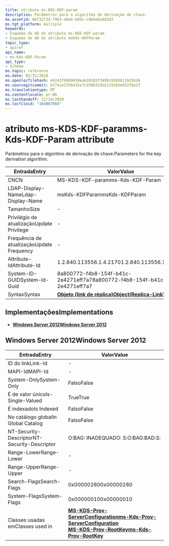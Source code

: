 ```yaml
---
title: atributo ms-KDS-KDF-param
description: Parâmetros para o algoritmo de derivação de chave.
ms.assetid: 66f3273d-f963-48e6-b0dc-c8bbebe4d2d3
ms.tgt_platform: multiple
keywords:
- Esquema de AD do atributo ms-KDS-KDF-param
- Esquema de AD do atributo msKds-KDFParam
topic_type:
- apiref
api_name:
- ms-Kds-KDF-Param
api_type:
- Schema
ms.topic: reference
ms.date: 05/31/2018
ms.openlocfilehash: 44243f8d89658eab20183f349b195958119291d6
ms.sourcegitcommit: b77ace27b0432e7cd3863191b11926be032fbe2f
ms.translationtype: MT
ms.contentlocale: pt-BR
ms.lasthandoff: 12/14/2020
ms.locfileid: "104087066"
---
```

# <a name="ms-kds-kdf-param-attribute"></a><span data-ttu-id="c9dc5-105">atributo ms-KDS-KDF-param</span><span class="sxs-lookup"><span data-stu-id="c9dc5-105">ms-Kds-KDF-Param attribute</span></span>

<span data-ttu-id="c9dc5-106">Parâmetros para o algoritmo de derivação de chave.</span><span class="sxs-lookup"><span data-stu-id="c9dc5-106">Parameters for the key derivation algorithm.</span></span>



| <span data-ttu-id="c9dc5-107">Entrada</span><span class="sxs-lookup"><span data-stu-id="c9dc5-107">Entry</span></span> | <span data-ttu-id="c9dc5-108">Valor</span><span class="sxs-lookup"><span data-stu-id="c9dc5-108">Value</span></span> |
|-------------------|-------------------------------------------------------|
| <span data-ttu-id="c9dc5-109">CN</span><span class="sxs-lookup"><span data-stu-id="c9dc5-109">CN</span></span>                | <span data-ttu-id="c9dc5-110">MS-KDS-KDF-param</span><span class="sxs-lookup"><span data-stu-id="c9dc5-110">ms-Kds-KDF-Param</span></span>                                      |
| <span data-ttu-id="c9dc5-111">LDAP-Display-Name</span><span class="sxs-lookup"><span data-stu-id="c9dc5-111">Ldap-Display-Name</span></span> | <span data-ttu-id="c9dc5-112">msKds-KDFParam</span><span class="sxs-lookup"><span data-stu-id="c9dc5-112">msKds-KDFParam</span></span>                                        |
| <span data-ttu-id="c9dc5-113">Tamanho</span><span class="sxs-lookup"><span data-stu-id="c9dc5-113">Size</span></span>              | \-                                                    |
| <span data-ttu-id="c9dc5-114">Privilégio de atualização</span><span class="sxs-lookup"><span data-stu-id="c9dc5-114">Update Privilege</span></span>  | \-                                                    |
| <span data-ttu-id="c9dc5-115">Frequência de atualização</span><span class="sxs-lookup"><span data-stu-id="c9dc5-115">Update Frequency</span></span>  | \-                                                    |
| <span data-ttu-id="c9dc5-116">Attribute-Id</span><span class="sxs-lookup"><span data-stu-id="c9dc5-116">Attribute-Id</span></span>      | <span data-ttu-id="c9dc5-117">1.2.840.113556.1.4.2170</span><span class="sxs-lookup"><span data-stu-id="c9dc5-117">1.2.840.113556.1.4.2170</span></span>                               |
| <span data-ttu-id="c9dc5-118">System-ID-GUID</span><span class="sxs-lookup"><span data-stu-id="c9dc5-118">System-Id-Guid</span></span>    | <span data-ttu-id="c9dc5-119">8a800772-f4b8-154f-b41c-2e4271eff7a7</span><span class="sxs-lookup"><span data-stu-id="c9dc5-119">8a800772-f4b8-154f-b41c-2e4271eff7a7</span></span>                  |
| <span data-ttu-id="c9dc5-120">Syntax</span><span class="sxs-lookup"><span data-stu-id="c9dc5-120">Syntax</span></span>            | [<span data-ttu-id="c9dc5-121">**Objeto (link de réplica)**</span><span class="sxs-lookup"><span data-stu-id="c9dc5-121">**Object(Replica-Link)**</span></span>](s-object-replica-link.md) |



## <a name="implementations"></a><span data-ttu-id="c9dc5-122">Implementações</span><span class="sxs-lookup"><span data-stu-id="c9dc5-122">Implementations</span></span>

-   [<span data-ttu-id="c9dc5-123">**Windows Server 2012**</span><span class="sxs-lookup"><span data-stu-id="c9dc5-123">**Windows Server 2012**</span></span>](#windows-server-2012)

## <a name="windows-server-2012"></a><span data-ttu-id="c9dc5-124">Windows Server 2012</span><span class="sxs-lookup"><span data-stu-id="c9dc5-124">Windows Server 2012</span></span>



| <span data-ttu-id="c9dc5-125">Entrada</span><span class="sxs-lookup"><span data-stu-id="c9dc5-125">Entry</span></span> | <span data-ttu-id="c9dc5-126">Valor</span><span class="sxs-lookup"><span data-stu-id="c9dc5-126">Value</span></span> |
|------------------------|-----------------------------------------------------------------------------------------------------------------------------------------------------|
| <span data-ttu-id="c9dc5-127">ID do link</span><span class="sxs-lookup"><span data-stu-id="c9dc5-127">Link-Id</span></span>                | \-                                                                                                                                                  |
| <span data-ttu-id="c9dc5-128">MAPI-Id</span><span class="sxs-lookup"><span data-stu-id="c9dc5-128">MAPI-Id</span></span>                | \-                                                                                                                                                  |
| <span data-ttu-id="c9dc5-129">System-Only</span><span class="sxs-lookup"><span data-stu-id="c9dc5-129">System-Only</span></span>            | <span data-ttu-id="c9dc5-130">Falso</span><span class="sxs-lookup"><span data-stu-id="c9dc5-130">False</span></span>                                                                                                                                               |
| <span data-ttu-id="c9dc5-131">É de valor único</span><span class="sxs-lookup"><span data-stu-id="c9dc5-131">Is-Single-Valued</span></span>       | <span data-ttu-id="c9dc5-132">True</span><span class="sxs-lookup"><span data-stu-id="c9dc5-132">True</span></span>                                                                                                                                                |
| <span data-ttu-id="c9dc5-133">É indexado</span><span class="sxs-lookup"><span data-stu-id="c9dc5-133">Is Indexed</span></span>             | <span data-ttu-id="c9dc5-134">Falso</span><span class="sxs-lookup"><span data-stu-id="c9dc5-134">False</span></span>                                                                                                                                               |
| <span data-ttu-id="c9dc5-135">No catálogo global</span><span class="sxs-lookup"><span data-stu-id="c9dc5-135">In Global Catalog</span></span>      | <span data-ttu-id="c9dc5-136">Falso</span><span class="sxs-lookup"><span data-stu-id="c9dc5-136">False</span></span>                                                                                                                                               |
| <span data-ttu-id="c9dc5-137">NT-Security-Descriptor</span><span class="sxs-lookup"><span data-stu-id="c9dc5-137">NT-Security-Descriptor</span></span> | <span data-ttu-id="c9dc5-138">O:BAG: INADEQUADO: S:</span><span class="sxs-lookup"><span data-stu-id="c9dc5-138">O:BAG:BAD:S:</span></span>                                                                                                                                        |
| <span data-ttu-id="c9dc5-139">Range-Lower</span><span class="sxs-lookup"><span data-stu-id="c9dc5-139">Range-Lower</span></span>            | \-                                                                                                                                                  |
| <span data-ttu-id="c9dc5-140">Range-Upper</span><span class="sxs-lookup"><span data-stu-id="c9dc5-140">Range-Upper</span></span>            | \-                                                                                                                                                  |
| <span data-ttu-id="c9dc5-141">Search-Flags</span><span class="sxs-lookup"><span data-stu-id="c9dc5-141">Search-Flags</span></span>           | <span data-ttu-id="c9dc5-142">0x00000280</span><span class="sxs-lookup"><span data-stu-id="c9dc5-142">0x00000280</span></span>                                                                                                                                          |
| <span data-ttu-id="c9dc5-143">System-Flags</span><span class="sxs-lookup"><span data-stu-id="c9dc5-143">System-Flags</span></span>           | <span data-ttu-id="c9dc5-144">0x00000010</span><span class="sxs-lookup"><span data-stu-id="c9dc5-144">0x00000010</span></span>                                                                                                                                          |
| <span data-ttu-id="c9dc5-145">Classes usadas em</span><span class="sxs-lookup"><span data-stu-id="c9dc5-145">Classes used in</span></span>        | [<span data-ttu-id="c9dc5-146">**MS-KDS-Prov-ServerConfiguration**</span><span class="sxs-lookup"><span data-stu-id="c9dc5-146">**ms-Kds-Prov-ServerConfiguration**</span></span>](c-mskds-provserverconfiguration.md)<br/> [<span data-ttu-id="c9dc5-147">**MS-KDS-Prov-RootKey**</span><span class="sxs-lookup"><span data-stu-id="c9dc5-147">**ms-Kds-Prov-RootKey**</span></span>](c-mskds-provrootkey.md)<br/> |



 

 





